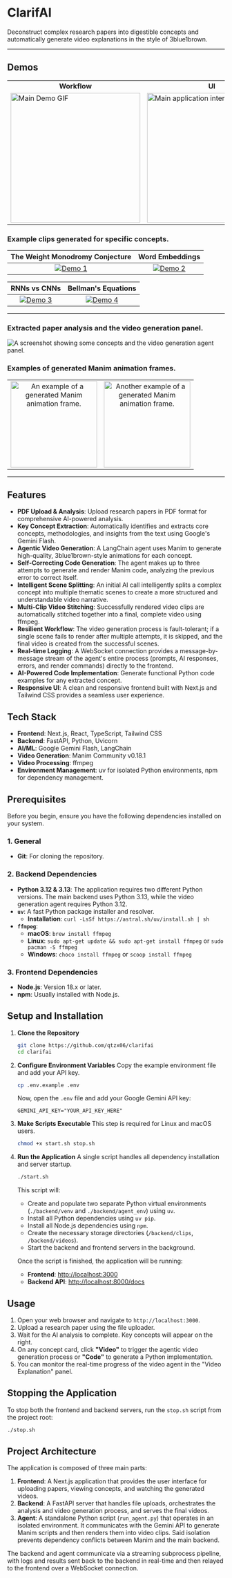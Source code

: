 # ClarifAI

Deconstruct complex research papers into digestible concepts and automatically generate video explanations in the style of 3blue1brown. 

---

## Demos

<table>
  <tr>
    <td align="center"><b>Workflow</b></td>
    <td align="center"><b>UI</b></td>
  </tr>
  <tr>
    <td>
      <a href="media/demo.mp4">
        <img src="media/demo.gif" alt="Main Demo GIF" height="300">
      </a>
    </td>
    <td>
      <a href="media/landing2.png">
        <img src="media/landing1.png" alt="Main application interface" height="300">
      </a>
    </td>
  </tr>
</table>

### Example clips generated for specific concepts.

| The Weight Monodromy Conjecture | Word Embeddings |
| :---: | :---: |
| <a href="media/demo1.mp4"><img src="media/demo1.gif" alt="Demo 1"></a> | <a href="media/demo2.mp4"><img src="media/demo2.gif" alt="Demo 2"></a> |

| RNNs vs CNNs | Bellman's Equations |
| :---: | :---: |
| <a href="media/demo3.mp4"><img src="media/demo3.gif" alt="Demo 3"></a> | <a href="media/demo4.mp4"><img src="media/demo4.gif" alt="Demo 4"></a> |

---

### Extracted paper analysis and the video generation panel.

![A screenshot showing some concepts and the video generation agent panel.](media/landing2.png)

### Examples of generated Manim animation frames.

<div align="center">
<table>
  <tr>
    <td align="center">
      <img src="media/image1.png" alt="An example of a generated Manim animation frame." height="200">
    </td>
    <td align="center">
      <img src="media/image2.png" alt="Another example of a generated Manim animation frame." height="200">
    </td>
  </tr>
</table>
</div>

---

## Features
- **PDF Upload & Analysis**: Upload research papers in PDF format for comprehensive AI-powered analysis.
- **Key Concept Extraction**: Automatically identifies and extracts core concepts, methodologies, and insights from the text using Google's Gemini Flash.
- **Agentic Video Generation**: A LangChain agent uses Manim to generate high-quality, 3blue1brown-style animations for each concept.
- **Self-Correcting Code Generation**: The agent makes up to three attempts to generate and render Manim code, analyzing the previous error to correct itself.
- **Intelligent Scene Splitting**: An initial AI call intelligently splits a complex concept into multiple thematic scenes to create a more structured and understandable video narrative.
- **Multi-Clip Video Stitching**: Successfully rendered video clips are automatically stitched together into a final, complete video using ffmpeg.
- **Resilient Workflow**: The video generation process is fault-tolerant; if a single scene fails to render after multiple attempts, it is skipped, and the final video is created from the successful scenes.
- **Real-time Logging**: A WebSocket connection provides a message-by-message stream of the agent's entire process (prompts, AI responses, errors, and render commands) directly to the frontend.
- **AI-Powered Code Implementation**: Generate functional Python code examples for any extracted concept.
- **Responsive UI**: A clean and responsive frontend built with Next.js and Tailwind CSS provides a seamless user experience.

## Tech Stack
- **Frontend**: Next.js, React, TypeScript, Tailwind CSS
- **Backend**: FastAPI, Python, Uvicorn
- **AI/ML**: Google Gemini Flash, LangChain
- **Video Generation**: Manim Community v0.18.1
- **Video Processing**: ffmpeg
- **Environment Management**: uv for isolated Python environments, npm for dependency management.

## Prerequisites
Before you begin, ensure you have the following dependencies installed on your system.

### 1. General
- **Git**: For cloning the repository.
### 2. Backend Dependencies
- **Python 3.12 & 3.13**: The application requires two different Python versions. The main backend uses Python 3.13, while the video generation agent requires Python 3.12.
- **`uv`**: A fast Python package installer and resolver. 
  - **Installation**: `curl -LsSf https://astral.sh/uv/install.sh | sh`
- **`ffmpeg`**:
  - **macOS**: `brew install ffmpeg`
  - **Linux**: `sudo apt-get update && sudo apt-get install ffmpeg` or `sudo pacman -S ffmpeg`
  - **Windows**: `choco install ffmpeg` or `scoop install ffmpeg`
### 3. Frontend Dependencies
- **Node.js**: Version 18.x or later.
- **npm**: Usually installed with Node.js.

## Setup and Installation
1.  **Clone the Repository**
    ```bash
    git clone https://github.com/qtzx06/clarifai
    cd clarifai
    ```

2.  **Configure Environment Variables**
    Copy the example environment file and add your API key.
    ```bash
    cp .env.example .env
    ```
    Now, open the `.env` file and add your Google Gemini API key:
    ```
    GEMINI_API_KEY="YOUR_API_KEY_HERE"
    ```

3.  **Make Scripts Executable**
    This step is required for Linux and macOS users.
    ```bash
    chmod +x start.sh stop.sh
    ```

4.  **Run the Application**
    A single script handles all dependency installation and server startup.
    ```bash
    ./start.sh
    ```
    This script will:
    - Create and populate two separate Python virtual environments (`./backend/venv` and `./backend/agent_env`) using `uv`.
    - Install all Python dependencies using `uv pip`.
    - Install all Node.js dependencies using `npm`.
    - Create the necessary storage directories (`/backend/clips`, `/backend/videos`).
    - Start the backend and frontend servers in the background.

    Once the script is finished, the application will be running:
    - **Frontend**: [http://localhost:3000](http://localhost:3000)
    - **Backend API**: [http://localhost:8000/docs](http://localhost:8000/docs)

## Usage
1.  Open your web browser and navigate to `http://localhost:3000`.
2.  Upload a research paper using the file uploader.
3.  Wait for the AI analysis to complete. Key concepts will appear on the right.
4.  On any concept card, click **"Video"** to trigger the agentic video generation process or **"Code"** to generate a Python implementation.
5.  You can monitor the real-time progress of the video agent in the "Video Explanation" panel.

## Stopping the Application
To stop both the frontend and backend servers, run the `stop.sh` script from the project root:
```bash
./stop.sh
```

## Project Architecture
The application is composed of three main parts:

1.  **Frontend**: A Next.js application that provides the user interface for uploading papers, viewing concepts, and watching the generated videos.
2.  **Backend**: A FastAPI server that handles file uploads, orchestrates the analysis and video generation process, and serves the final videos.
3.  **Agent**: A standalone Python script (`run_agent.py`) that operates in an isolated environment. It communicates with the Gemini API to generate Manim scripts and then renders them into video clips. Said isolation prevents dependency conflicts between Manim and the main backend.

The backend and agent communicate via a streaming subprocess pipeline, with logs and results sent back to the backend in real-time and then relayed to the frontend over a WebSocket connection.
